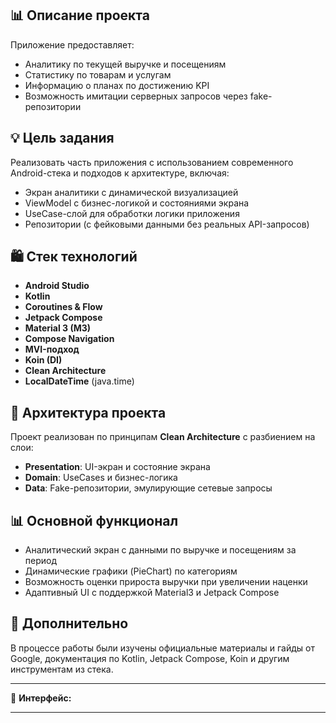## 📊 Описание проекта
Приложение предоставляет:

* Аналитику по текущей выручке и посещениям
* Статистику по товарам и услугам
* Информацию о планах по достижению KPI
* Возможность имитации серверных запросов через fake-репозитории

## 💡 Цель задания

Реализовать часть приложения с использованием современного Android-стека и подходов к архитектуре, включая:

* Экран аналитики с динамической визуализацией
* ViewModel с бизнес-логикой и состояниями экрана
* UseCase-слой для обработки логики приложения
* Репозитории (с фейковыми данными без реальных API-запросов)

## 🛍️ Стек технологий

* **Android Studio**
* **Kotlin**
* **Coroutines & Flow**
* **Jetpack Compose**
* **Material 3 (M3)**
* **Compose Navigation**
* **MVI-подход**
* **Koin (DI)**
* **Clean Architecture**
* **LocalDateTime** (java.time)

## 👥 Архитектура проекта

Проект реализован по принципам **Clean Architecture** с разбиением на слои:

* **Presentation**: UI-экран и состояние экрана
* **Domain**: UseCases и бизнес-логика
* **Data**: Fake-репозитории, эмулирующие сетевые запросы

## 📊 Основной функционал

* Аналитический экран с данными по выручке и посещениям за период
* Динамические графики (PieChart) по категориям
* Возможность оценки прироста выручки при увеличении наценки
* Адаптивный UI с поддержкой Material3 и Jetpack Compose

## 🔗 Дополнительно

В процессе работы были изучены официальные материалы и гайды от Google, документация по Kotlin, Jetpack Compose, Koin и другим инструментам из стека.

---

📑 **Интерфейс:**



---

